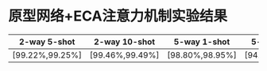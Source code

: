 # 原型网络+ECA注意力机制实验结果
|2-way 5-shot        | 2-way 10-shot   |  5-way 1-shot  |5-way 5-shot|5-way 10-shot|
| --------   | :-----:  | :----:  |:----:  |:----:  |
| [99.22%,99.25%]    | [99.46%,99.49%]| [98.80%,98.95%]|[94.64%,94.78%]|[96.39%,96.52%]|

